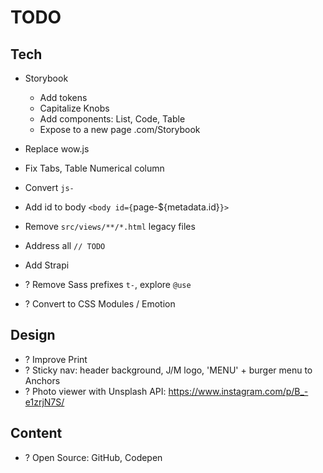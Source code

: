 # TODO

## Tech

- Storybook
  - Add tokens
  - Capitalize Knobs
  - Add components: List, Code, Table
  - Expose to a new page .com/Storybook
- Replace wow.js
- Fix Tabs, Table Numerical column
- Convert `js-`
- Add id to body `<body id={`page-\${metadata.id}`}>`
- Remove `src/views/**/*.html` legacy files
- Address all `// TODO`
- Add Strapi

- ? Remove Sass prefixes `t-`, explore `@use`
- ? Convert to CSS Modules / Emotion

## Design

- ? Improve Print
- ? Sticky nav: header background, J/M logo, 'MENU' + burger menu to Anchors
- ? Photo viewer with Unsplash API: https://www.instagram.com/p/B_-e1zrjN7S/

## Content

- ? Open Source: GitHub, Codepen
